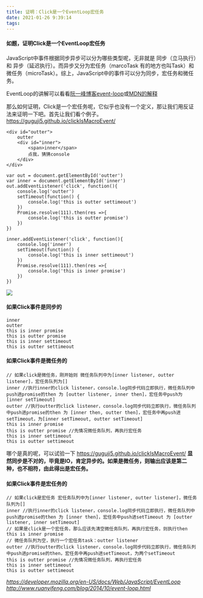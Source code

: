 ```yaml
---
title: 证明：Click是一个EventLoop宏任务
date: 2021-01-26 9:39:14
tags: 
---
```


#### 如题，证明Click是一个EventLoop宏任务

JavaScript中事件根据同步异步可以分为哪些类型呢，无非就是 同步（立马执行）和 异步（延迟执行）。而异步又分为宏任务（marcoTask 有的地方也叫Task）和微任务（microTask）。综上，JavaScript中的事件可以分为同步，宏任务和微任务。

EventLoop的讲解可以看看[阮一峰博客event-loop](http://www.ruanyifeng.com/blog/2014/10/event-loop.html)或[MDN的解释](https://developer.mozilla.org/en-US/docs/Web/JavaScript/EventLoop)

那么如何证明，Click是一个宏任务呢，它似乎也没有一个定义，那让我们用反证法来证明一下吧。首先让我们看个例子。 https://guguji5.github.io/clickIsMacroEvent/
```
<div id="outter">
    outter
    <div id="inner">
        <span>inner</span>
        点我，猜猜console
    </div>
</div>

var out = document.getElementById('outter')
var inner = document.getElementById('inner')
out.addEventListener('click', function(){
    console.log('outter')
    setTimeout(function() {
        console.log('this is outter settimeout')
    })
    Promise.resolve(111).then(res =>{
        console.log('this is outter promise')
    })
})

inner.addEventListener('click', function(){
    console.log('inner')
    setTimeout(function() {
        console.log('this is inner settimeout')
    })
    Promise.resolve(111).then(res =>{
        console.log('this is inner promise')
    })
})
```
![](http://img-ys011.didistatic.com/static/dc2img/clickismarcoevent.png)

#### 如果Click事件是同步的
```
inner
outter
this is inner promise
this is outter promise
this is inner settimeout
this is outter settimeout
```

#### 如果Click事件是微任务的
```
// 如果click是微任务，刚开始则 微任务队列中为[inner listener, outter listener]，宏任务队列为[]
inner //执行inner的click listener，console.log同步代码立即执行，微任务队列中push进promise的then 为 [outter listener, inner then]，宏任务中push为 [inner setTimeout]
outter //执行outter的click listener，console.log同步代码立即执行，微任务队列中push进promise的then 为 [inner then, outter then]，宏任务中再push进setTimeout，为[inner setTimeout, outter setTimeout]
this is inner promise
this is outter promise //先情况微任务队列，再执行宏任务
this is inner settimeout
this is outter settimeout
```

哪个是真的呢，可以试验一下 https://guguji5.github.io/clickIsMacroEvent/ 
**显然同步是不对的，毕竟是IO，肯定异步的。如果是微任务，则输出应该是第二种，也不相符，由此得出是宏任务。**

#### 如果Click事件是宏任务的
```
// 如果click是宏任务 宏任务队列中为[inner listener, outter listener]，微任务队列为[]
inner //执行inner的click listener，console.log同步代码立即执行，微任务队列中push进promise的then 为 [inner then]，宏任务中push进setTimeout 为 [outter listener, inner setTimeout]
// 如果是click是一个宏任务，那么应该先清空微任务队列，再执行宏任务，则执行then
this is inner promise
// 微任务队列为空，执行一个宏任务task：outter listener
outter //执行outter的click listener，console.log同步代码立即执行，微任务队列中push进promise的then，宏任务中再push进setTimeout，为两个setTimeout
this is outter promise //先情况微任务队列，再执行宏任务
this is inner settimeout
this is outter settimeout
```

*https://developer.mozilla.org/en-US/docs/Web/JavaScript/EventLoop*
*http://www.ruanyifeng.com/blog/2014/10/event-loop.html*
